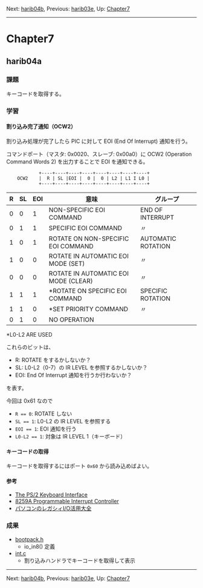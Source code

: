 Next: [harib04b](harib04b.md), Previous: [harib03e](harib03e.md), Up: [Chapter7](chapter7.md)

----

# Chapter7

## harib04a

### 課題

キーコードを取得する。

### 学習

#### 割り込み完了通知（OCW2）

割り込み処理が完了したら PIC に対して EOI (End Of Interrupt) 通知を行う。

コマンドポート（マスタ: 0x0020、スレーブ: 0x00a0）に OCW2 (Operation Command Words 2) を出力することで EOI を通知できる。

```
            +----+----+----+----+----+----+----+----+
    OCW2    |  R | SL |EOI |  0 |  0 | L2 | L1 I L0 |
            +----+----+----+----+----+----+----+----+
```

R  | SL | EOI | 意味 | グループ
-- | -- | --- | ---- | --------
0 |  0 |  1  | NON-SPECIFIC EOI COMMAND | END OF INTERRUPT
0 |  1 |  1  | SPECIFIC EOI COMMAND | 〃
1 |  0 |  1  | ROTATE ON NON-SPECIFIC EOI COMMAND | AUTOMATIC ROTATION
1 |  0 |  0  | ROTATE IN AUTOMATIC EOI MODE (SET) | 〃
0 |  0 |  0  | ROTATE IN AUTOMATIC EOI MODE (CLEAR) | 〃
1 |  1 |  1  | *ROTATE ON SPECIFIC EOI COMMAND | SPECIFIC ROTATION
1 |  1 |  0  | *SET PRIORITY COMMAND | 〃
0 |  1 |  0  | NO OPERATION

*L0-L2 ARE USED

これらのビットは、

- R: ROTATE をするかしないか？
- SL: L0-L2（0-7）の IR LEVEL を参照するかしないか？
- EOI: End Of Interrupt 通知を行うか行わないか？

を表す。

今回は 0x61 なので

- ```R == 0```: ROTATE しない
- ```SL == 1```: L0-L2 の IR LEVEL を参照する
- ```EOI == 1```: EOI 通知を行う
- ```L0-L2 == 1```: 対象は IR LEVEL 1（キーボード）

#### キーコードの取得

キーコードを取得するにはポート ```0x60``` から読み込めばよい。

#### 参考

- [The PS/2 Keyboard Interface](https://web.archive.org/web/20180217074705/http://www.computer-engineering.org/ps2keyboard)
- [8259A Programmable Interrupt Controller](https://pdos.csail.mit.edu/6.828/2014/readings/hardware/8259A.pdf)
- [パソコンのレガシィI/O活用大全](http://www.cqpub.co.jp/column/books/2001a/34331PC_Legacy/default.htm)

### 成果

- [bootpack.h](/bootpack.h)
    - io_in8() 定義
- [int.c](/int.c)
    - 割り込みハンドラでキーコードを取得して表示

----

Next: [harib04b](harib04b.md), Previous: [harib03e](harib03e.md), Up: [Chapter7](chapter7.md)
